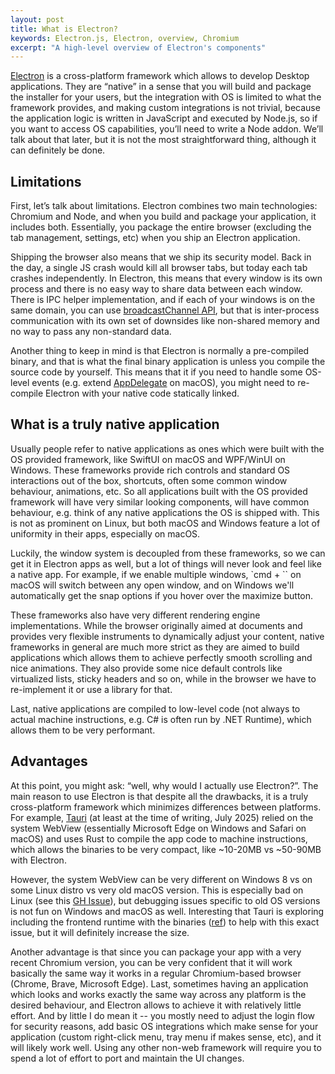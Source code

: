 ```yaml
---
layout: post
title: What is Electron?
keywords: Electron.js, Electron, overview, Chromium
excerpt: "A high-level overview of Electron's components"
---
```


[Electron](https://www.electronjs.org/) is a cross-platform framework which allows to develop Desktop applications. They are “native” in a sense that you will build and package the installer for your users, but the integration with OS is limited to what the framework provides, and making custom integrations is not trivial, because the application logic is written in JavaScript and executed by Node.js, so if you want to access OS capabilities, you’ll need to write a Node addon. We’ll talk about that later, but it is not the most straightforward thing, although it can definitely be done.

## Limitations

First, let’s talk about limitations. Electron combines two main technologies: Chromium and Node, and when you build and package your application, it includes both. Essentially, you package the entire browser (excluding the tab management, settings, etc) when you ship an Electron application.

Shipping the browser also means that we ship its security model. Back in the day, a single JS crash would kill all browser tabs, but today each tab crashes independently. In Electron, this means that every window is its own process and there is no easy way to share data between each window. There is IPC helper implementation, and if each of your windows is on the same domain, you can use [broadcastChannel API](https://developer.mozilla.org/en-US/docs/Web/API/Broadcast_Channel_API), but that is inter-process communication with its own set of downsides like non-shared memory and no way to pass any non-standard data.

Another thing to keep in mind is that Electron is normally a pre-compiled binary, and that is what the final binary application is unless you compile the source code by yourself. This means that it if you need to handle some OS-level events (e.g. extend [AppDelegate](https://developer.apple.com/documentation/uikit/uiapplicationdelegate) on macOS), you might need to re-compile Electron with your native code statically linked.

## What is a truly native application

Usually people refer to native applications as ones which were built with the OS provided framework, like SwiftUI on macOS and WPF/WinUI on Windows. These frameworks provide rich controls and standard OS interactions out of the box, shortcuts, often some common window behaviour, animations, etc. So all applications built with the OS provided framework will have very similar looking components, will have common behaviour, e.g. think of any native applications the OS is shipped with. This is not as prominent on Linux, but both macOS and Windows feature a lot of uniformity in their apps, especially on macOS.

Luckily, the window system is decoupled from these frameworks, so we can get it in Electron apps as well, but a lot of things will never look and feel like a native app. For example, if we enable multiple windows, `cmd + \`` on macOS will switch between any open window, and on Windows we'll automatically get the snap options if you hover over the maximize button.

These frameworks also have very different rendering engine implementations. While the browser originally aimed at documents and provides very flexible instruments to dynamically adjust your content, native frameworks in general are much more strict as they are aimed to build applications which allows them to achieve perfectly smooth scrolling and nice animations. They also provide some nice default controls like virtualized lists, sticky headers and so on, while in the browser we have to re-implement it or use a library for that.

Last, native applications are compiled to low-level code (not always to actual machine instructions, e.g. C# is often run by .NET Runtime), which allows them to be very performant.

## Advantages

At this point, you might ask: “well, why would I actually use Electron?”. The main reason to use Electron is that despite all the drawbacks, it is a truly cross-platform framework which minimizes differences between platforms. For example, [Tauri](https://v2.tauri.app/) (at least at the time of writing, July 2025) relied on the system WebView (essentially Microsoft Edge on Windows and Safari on macOS) and uses Rust to compile the app code to machine instructions, which allows the binaries to be very compact, like ~10-20MB vs ~50-90MB with Electron.

However, the system WebView can be very different on Windows 8 vs on some Linux distro vs very old macOS version. This is especially bad on Linux (see this [GH Issue](https://github.com/tauri-apps/tauri/issues/3988)), but debugging issues specific to old OS versions is not fun on Windows and macOS as well. Interesting that Tauri is exploring including the frontend runtime with the binaries ([ref](https://v2.tauri.app/blog/tauri-verso-integration/)) to help with this exact issue, but it will definitely increase the size.

Another advantage is that since you can package your app with a very recent Chromium version, you can be very confident that it will work basically the same way it works in a regular Chromium-based browser (Chrome, Brave, Microsoft Edge). Last, sometimes having an application which looks and works exactly the same way across any platform is the desired behaviour, and Electron allows to achieve it with relatively little effort. And by little I do mean it -- you mostly need to adjust the login flow for security reasons, add basic OS integrations which make sense for your application (custom right-click menu, tray menu if makes sense, etc), and it will likely work well. Using any other non-web framework will require you to spend a lot of effort to port and maintain the UI changes.
